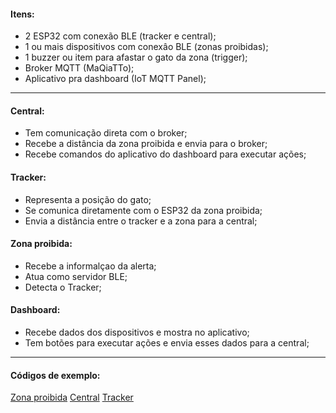 #### Itens:
- 2 ESP32 com conexão BLE (tracker e central);
- 1 ou mais dispositivos com conexâo BLE (zonas proibidas);
- 1 buzzer ou item para afastar o gato da zona (trigger);
- Broker MQTT (MaQiaTTo);
- Aplicativo pra dashboard (IoT MQTT Panel);
---
#### Central:
- Tem comunicação direta com o broker;
- Recebe a distância da zona proibida e envia para o broker;
- Recebe comandos do aplicativo do dashboard para executar ações; 
#### Tracker:
- Representa a posição do gato;
- Se comunica diretamente com o ESP32 da zona proibida;
- Envia a distância entre o tracker e a zona para a central;
#### Zona proibida:
- Recebe a informalçao da alerta;
- Atua como servidor BLE;
- Detecta o Tracker;
#### Dashboard:
- Recebe dados dos dispositivos e mostra no aplicativo;
- Tem botões para executar ações e envia esses dados para a central;
---
#### Códigos de exemplo:
[Zona proibida](#)
[Central](#)
[Tracker](#)
